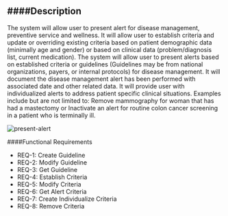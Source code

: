 ####Description
--------------
The system will allow user to present alert for disease management, preventive service and wellness. It will allow user to establish criteria and update or overriding existing criteria based on patient demographic data (minimally age and gender) or based on clinical data (problem/diagnosis list, current medication). The system will allow user to present alerts based on established criteria or guidelines (Guidelines may be from national organizations, payers, or internal protocols) for disease management. It will document the disease management alert has been performed with associated date and other related data. It will provide user with individualized alerts to address patient specific clinical situations. Examples include but are not limited to: Remove mammography for woman that has had a mastectomy or Inactivate an alert for routine colon cancer screening in a patient who is terminally ill.

![present-alert](https://f.cloud.github.com/assets/5391320/1267631/4ccbf532-2cc7-11e3-9da2-64ff166f4c22.png)

####Functional Requirements
* REQ-1: 	Create Guideline
* REQ-2:	Modify Guideline
* REQ-3:	Get Guideline
* REQ-4:	Establish Criteria
* REQ-5:	Modify Criteria
* REQ-6:	Get Alert Criteria
* REQ-7:	Create Individualize Criteria
* REQ-8:	Remove Criteria


